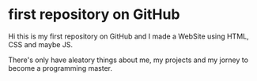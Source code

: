 # first repository on GitHub
Hi this is my first repository on GitHub and I made a WebSite using HTML, CSS and maybe JS.

There's only have aleatory things about me, my projects and my jorney to become a programming master.
